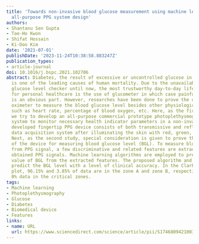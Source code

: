 ```yaml
---
title: 'Towards non-invasive blood glucose measurement using machine learning: An
  all-purpose PPG system design'
authors:
- Shantanu Sen Gupta
- Tae-Ho Kwon
- Shifat Hossain
- Ki-Doo Kim
date: '2021-07-01'
publishDate: '2023-11-24T10:38:58.883247Z'
publication_types:
- article-journal
doi: 10.1016/j.bspc.2021.102706
abstract: Diabetes, the result of excessive or uncontrolled glucose in the blood,
  is one of the leading causes of human mortality. Due to the unavailability of non-invasive
  glucose level checker until now, the most trustworthy day-to-day life glucose test
  for personal healthcare is the use of glucometer in which case painful finger pricking
  is an obvious part. However, researches have been done to prove the usage of pulse
  oximeter to measure the blood glucose level besides other physiological indicators
  such as heart rate, percentage of blood oxygen, etc. Here, as the first of two studies,
  we try to develop an all-purpose commercial prototype photoplethysmography (PPG)
  system to monitor necessary health indicator parameters in a non-invasive way. The
  developed fingertip PPG device consists of both transmissive and reflective type
  data acquisition system after illuminating the skin with red, green, and IR LEDs.
  Next, as the second study, special consideration is given to prove the efficiency
  of the device for measuring blood glucose level (BGL). To measure blood glucose
  from PPG signal, a few discriminative and related features are extracted from the
  obtained PPG signals. Machine learning algorithms are employed to predict the actual
  value of BGL from the extracted features. The proposed algorithm and system can
  predict the BGL level with a level of clinical accuracy. In the Clarke error grid
  plot, 96.15% and 3.85% of data are in the zone A and zone B, respectively, with
  0% data in the critical zones.
tags:
- Machine learning
- Photoplethysmography
- Glucose
- Diabetes
- Biomedical device
- Features
links:
- name: URL
  url: https://www.sciencedirect.com/science/article/pii/S1746809421003037
---
```

